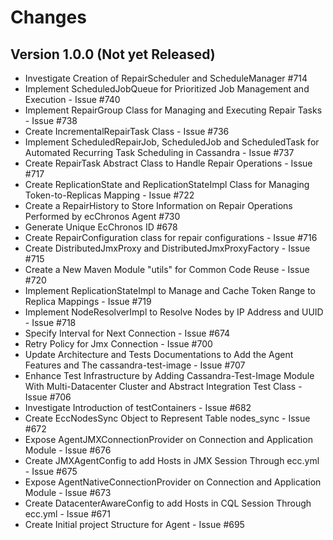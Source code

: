 # Changes

## Version 1.0.0 (Not yet Released)

* Investigate Creation of RepairScheduler and ScheduleManager #714
* Implement ScheduledJobQueue for Prioritized Job Management and Execution - Issue #740
* Implement RepairGroup Class for Managing and Executing Repair Tasks - Issue #738
* Create IncrementalRepairTask Class - Issue #736
* Implement ScheduledRepairJob, ScheduledJob and ScheduledTask for Automated Recurring Task Scheduling in Cassandra - Issue #737
* Create RepairTask Abstract Class to Handle Repair Operations - Issue #717
* Create ReplicationState and ReplicationStateImpl Class for Managing Token-to-Replicas Mapping - Issue #722
* Create a RepairHistory to Store Information on Repair Operations Performed by ecChronos Agent #730
* Generate Unique EcChronos ID #678
* Create RepairConfiguration class for repair configurations - Issue #716
* Create DistributedJmxProxy and DistributedJmxProxyFactory - Issue #715
* Create a New Maven Module "utils" for Common Code Reuse - Issue #720
* Implement ReplicationStateImpl to Manage and Cache Token Range to Replica Mappings - Issue #719
* Implement NodeResolverImpl to Resolve Nodes by IP Address and UUID - Issue #718
* Specify Interval for Next Connection - Issue #674
* Retry Policy for Jmx Connection - Issue #700
* Update Architecture and Tests Documentations to Add the Agent Features and The cassandra-test-image - Issue #707
* Enhance Test Infrastructure by Adding Cassandra-Test-Image Module With Multi-Datacenter Cluster and Abstract Integration Test Class - Issue #706
* Investigate Introduction of testContainers - Issue #682
* Create EccNodesSync Object to Represent Table nodes_sync - Issue #672
* Expose AgentJMXConnectionProvider on Connection and Application Module - Issue #676
* Create JMXAgentConfig to add Hosts in JMX Session Through ecc.yml - Issue #675
* Expose AgentNativeConnectionProvider on Connection and Application Module - Issue #673
* Create DatacenterAwareConfig to add Hosts in CQL Session Through ecc.yml - Issue #671
* Create Initial project Structure for Agent - Issue #695 
